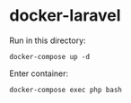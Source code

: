 # docker-laravel

Run in this directory:
```
docker-compose up -d
```

Enter container:
```
docker-compose exec php bash
```
